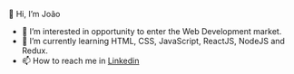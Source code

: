 👋 Hi, I’m João
- 👀 I’m interested in opportunity to enter the Web Development market.
- 🌱 I’m currently learning HTML, CSS, JavaScript, ReactJS, NodeJS and Redux.
- 📫 How to reach me in [Linkedin](https://www.linkedin.com/in/joaocosta123/)

<!---
JOAOSC17/JOAOSC17 is a ✨ special ✨ repository because its `README.md` (this file) appears on your GitHub profile.
You can click the Preview link to take a look at your changes.
--->
